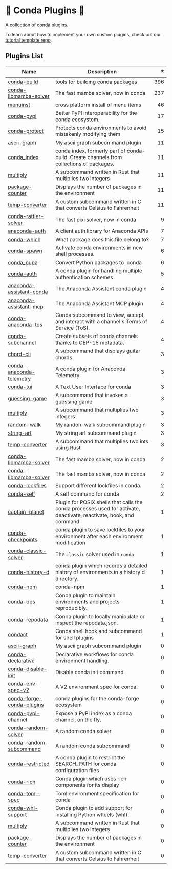 # 🔌 Conda Plugins 🔌

A collection of [conda plugins](https://docs.conda.io/projects/conda/en/latest/dev-guide/plugins/index.html).

To learn about how to implement your own custom plugins, check out our [tutorial template repo](https://github.com/conda/conda-plugin-template).

## Plugins List

<!-- PLUGIN_LIST -->
| Name | Description | ⭐ |
|------|-------------|--:|
| [conda-build](https://github.com/conda/conda-build) | tools for building conda packages | 396 |
| [conda-libmamba-solver](https://github.com/conda/conda-libmamba-solver) | The fast mamba solver, now in conda | 237 |
| [menuinst](https://github.com/conda/menuinst) | cross platform install of menu items | 46 |
| [conda-pypi](https://github.com/conda-incubator/conda-pypi) | Better PyPI interoperability for the conda ecosystem. | 17 |
| [conda-protect](https://github.com/conda-incubator/conda-protect) | Protects conda environments to avoid mistakenly modifying them | 15 |
| [ascii-graph](https://github.com/conda/conda-plugin-template) | My ascii graph subcommand plugin | 11 |
| [conda_index](https://github.com/conda/conda-index) | conda index, formerly part of conda-build. Create channels from collections of packages. | 11 |
| [multiply](https://github.com/conda/conda-plugin-template) | A subcommand written in Rust that multiplies two integers | 11 |
| [package-counter](https://github.com/conda/conda-plugin-template) | Displays the number of packages in the environment | 11 |
| [temp-converter](https://github.com/conda/conda-plugin-template) | A custom subcommand written in C that converts Celsius to Fahrenheit | 11 |
| [conda-rattler-solver](https://github.com/conda-incubator/conda-rattler-solver) | The fast pixi solver, now in conda | 9 |
| [anaconda-auth](https://github.com/anaconda/anaconda-auth) | A client auth library for Anaconda APIs | 7 |
| [conda-which](https://github.com/kelvinou01/conda-which) | What package does this file belong to? | 7 |
| [conda-spawn](https://github.com/conda-incubator/conda-spawn) | Activate conda environments in new shell processes. | 6 |
| [conda_pupa](https://github.com/dholth/conda-pupa) | Convert Python packages to .conda | 6 |
| [conda-auth](https://github.com/conda-incubator/conda-auth) | A conda plugin for handling multiple authentication schemes | 5 |
| [anaconda-assistant-conda](https://github.com/anaconda/assistant-sdk) | The Anaconda Assistant conda plugin | 4 |
| [anaconda-assistant-mcp](https://github.com/anaconda/assistant-sdk) | The Anaconda Assistant MCP plugin | 4 |
| [conda-anaconda-tos](https://github.com/anaconda/conda-anaconda-tos) | Conda subcommand to view, accept, and interact with a channel's Terms of Service (ToS). | 4 |
| [conda-subchannel](https://github.com/conda-incubator/conda-subchannel) | Create subsets of conda channels thanks to CEP-15 metadata. | 4 |
| [chord-cli](https://github.com/beeankha/SimplePythonStuff) | A subcommand that displays guitar chords | 3 |
| [conda-anaconda-telemetry](https://github.com/anaconda/conda-anaconda-telemetry) | A conda plugin for Anaconda Telemetry | 3 |
| [conda-tui](https://github.com/conda-incubator/conda-tui) | A Text User Interface for conda | 3 |
| [guessing-game](https://github.com/beeankha/SimplePythonStuff) | A subcommand that invokes a guessing game | 3 |
| [multiply](https://github.com/beeankha/SimplePythonStuff) | A subcommand that multiplies two integers | 3 |
| [random-walk](https://github.com/beeankha/SimplePythonStuff) | My random walk subcommand plugin | 3 |
| [string-art](https://github.com/beeankha/SimplePythonStuff) | My string art subcommand plugin | 3 |
| [temp-converter](https://github.com/beeankha/SimplePythonStuff) | A subcommand that multiplies two ints using Rust | 3 |
| [conda-libmamba-solver](https://github.com/Gujilde163904STI/lifi-project) | The fast mamba solver, now in conda | 2 |
| [conda-libmamba-solver](https://github.com/Gujilde163904STI/lifi-project) | The fast mamba solver, now in conda | 2 |
| [conda-lockfiles](https://github.com/conda-incubator/conda-lockfiles) | Support different lockfiles in conda. | 2 |
| [conda-self](https://github.com/conda-incubator/conda-self) | A self command for conda | 2 |
| [captain-planet](https://github.com/kalawac/simple-bash-plugin) | Plugin for POSIX shells that calls the conda processes used for activate, deactivate, reactivate, hook, and command | 1 |
| [conda-checkpoints](https://github.com/conda-incubator/conda-checkpoints) | conda plugin to save lockfiles to your environment after each environment modification | 1 |
| [conda-classic-solver](https://github.com/conda/conda-classic-solver) | The `classic` solver used in `conda` | 1 |
| [conda-history-d](https://github.com/jjhelmus/conda-history-d) | conda plugin which records a detailed history of environments in a history.d directory. | 1 |
| [conda-npm](https://github.com/aterrel/conda-npm) | conda-npm | 1 |
| [conda-ops](https://github.com/acwooding/conda-ops) | Conda plugin to maintain environments and projects reproducibly. | 1 |
| [conda-repodata](https://github.com/kenodegard/conda-repodata) | Conda plugin to locally manipulate or inspect the repodata.json. | 1 |
| [condact](https://github.com/conda-incubator/conda-shell) | Conda shell hook and subcommand for shell plugins | 1 |
| [ascii-graph](https://github.com/TMK04/conda-plugin) | My ascii graph subcommand plugin | 0 |
| [conda-declarative](https://github.com/jaimergp/conda-declarative) | Declarative workflows for conda environment handling. | 0 |
| [conda-disable-init](https://github.com/jennan/conda_disable_init) | Disable conda init command | 0 |
| [conda-env-spec-v2](https://github.com/peytondmurray/conda-env-spec-v2) | A V2 environment spec for conda. | 0 |
| [conda-forge-conda-plugins](https://github.com/regro/conda-forge-conda-plugins) | conda plugins for the conda-forge ecosystem | 0 |
| [conda-pypi-channel](https://github.com/jaimergp/conda-pypi-channel) | Expose a PyPI index as a conda channel, on the fly. | 0 |
| [conda-random-solver](https://github.com/costrouc/conda-random-solver) | A random conda solver | 0 |
| [conda-random-subcommand](https://github.com/costrouc/conda-random-subcomand) | A random conda subcommand | 0 |
| [conda-restricted](https://github.com/jezdez/conda-restricted) | A conda plugin to restrict the SEARCH_PATH for conda configuration files | 0 |
| [conda-rich](https://github.com/conda-incubator/conda-rich) | Conda plugin which uses rich components for its display | 0 |
| [conda-toml-spec](https://github.com/peytondmurray/conda-toml-spec) | Toml environment specification for conda | 0 |
| [conda-whl-support](https://github.com/anaconda/conda-whl-support) | Conda plugin to add support for installing Python wheels (whl). | 0 |
| [multiply](https://github.com/TMK04/conda-plugin) | A subcommand written in Rust that multiplies two integers | 0 |
| [package-counter](https://github.com/TMK04/conda-plugin) | Displays the number of packages in the environment | 0 |
| [temp-converter](https://github.com/TMK04/conda-plugin) | A custom subcommand written in C that converts Celsius to Fahrenheit | 0 |

<!-- PLUGIN_LIST -->

[libmamba-shield]: https://img.shields.io/github/release/conda/conda-libmamba-solver.svg
[libmamba-releases]: https://github.com/conda/conda-libmamba-solver/releases
[libmamba-contributors]: https://github.com/conda/conda-libmamba-solver/graphs/contributors
[mamba project]: https://mamba.readthedocs.io/en/latest/

[auth-shield]: https://img.shields.io/github/v/release/conda-incubator/conda-auth.svg
[auth-releases]: https://github.com/conda-incubator/conda-auth/releases
[auth-contributors]: https://github.com/conda-incubator/conda-auth/graphs/contributors

[lock-shield]: https://img.shields.io/github/v/release/conda/conda-lock.svg
[lock-releases]: https://github.com/conda/conda-lock/releases
[lock-contributors]: https://github.com/conda/conda-lock/graphs/contributors

[protect-shield]: https://img.shields.io/github/v/release/conda-incubator/conda-protect.svg
[protect-releases]: https://github.com/conda-incubator/conda-protect/releases
[protect-contributors]: https://github.com/conda-incubator/conda-protect/graphs/contributors
[pre/post-command blog post]: https://conda.org/blog/2023-07-31-latest-conda-release-includes-new-plugin-hooks#conda-protect-and-the-pre-command-hook
